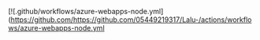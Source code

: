 [![.github/workflows/azure-webapps-node.yml](https://github.com/https://github.com/05449219317/Lalu-/actions/workflows/azure-webapps-node.yml
